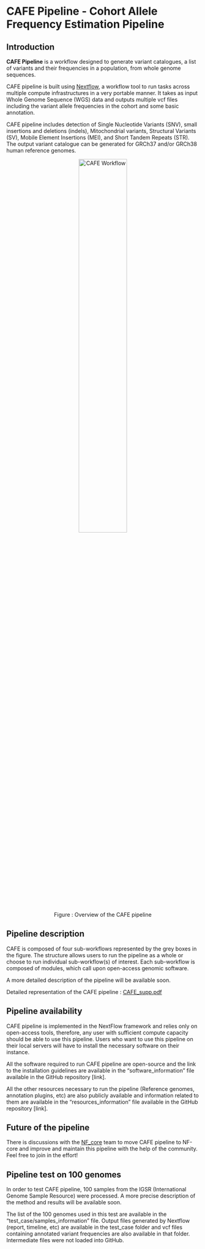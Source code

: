 # CAFE Pipeline - Cohort Allele Frequency Estimation Pipeline


## Introduction

**CAFE Pipeline** is a workflow designed to generate variant catalogues, a list of variants and their frequencies in a population, from whole genome sequences.

CAFE pipeline is built using [Nextflow](https://www.nextflow.io), a workflow tool to run tasks across multiple compute infrastructures in a very portable manner. It takes as input Whole Genome Sequence (WGS) data and outputs multiple vcf files including the variant allele frequencies in the cohort and some basic annotation.

CAFE pipeline includes detection of Single Nucleotide Variants (SNV), small insertions and deletions (indels), Mitochondrial variants, Structural Variants (SV), Mobile Element Insertions (MEI), and Short Tandem Repeats (STR). The output variant catalogue can be generated for GRCh37 and/or GRCh38 human reference genomes.

<p align="center">
    <img title="CAFE Workflow" src="https://user-images.githubusercontent.com/54953390/190030122-22e38401-4131-46b9-9af5-dbbe45f50650.png" width=50%>
</p>
<p align="center">
Figure : Overview of the CAFE pipeline
</p>


## Pipeline description

CAFE is composed of four sub-workflows represented by the grey boxes in the figure. The structure allows users to run the pipeline as a whole or choose to run individual sub-workflow(s) of interest. Each sub-workflow is composed of modules, which call upon open-access genomic software.

A more detailed description of the pipeline will be available soon.

Detailed representation of the CAFE pipeline : [CAFE_supp.pdf](https://github.com/scorreard/CAFE_Readme/files/9480518/CAFE_supp.pdf)

## Pipeline availability

CAFE pipeline is implemented in the NextFlow framework and relies only on open-access tools, therefore, any user with sufficient compute capacity should be able to use this pipeline. Users who want to use this pipeline on their local servers will have to install the necessary software on their instance.

All the software required to run CAFE pipeline are open-source and the link to the installation guidelines are available in the “software_information” file available in the GitHub repository [link].

All the other resources necessary to run the pipeline (Reference genomes, annotation plugins, etc) are also publicly available and information related to them are available in the “resources_information” file available in the GitHub repository [link].

## Future of the pipeline

There is discussions with the [NF_core](https://nf-co.re) team to move CAFE pipeline to NF-core and improve and maintain this pipeline with the help of the community. Feel free to join in the effort!


## Pipeline test on 100 genomes

In order to test CAFE pipeline, 100 samples from the IGSR (International Genome Sample Resource) were processed. A more precise description of the method and results will be available soon. 

The list of the 100 genomes used in this test are available in the “test_case/samples_information” file.
Output files generated by Nextflow (report, timeline, etc) are available in the test_case folder and vcf files containing annotated variant frequencies are also available in that folder. Intermediate files were not loaded into GitHub.







